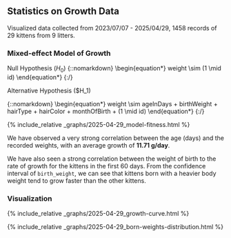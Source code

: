 ## Statistics on Growth Data

Visualized data collected from 2023/07/07 - 2025/04/29, 1458 records of 29 kittens from 9 litters.

### Mixed-effect Model of Growth

Null Hypothesis \($H_0$\)
{::nomarkdown}
\begin{equation*}
weight \sim (1 \mid id)
\end{equation*}
{:/}

Alternative Hypothesis \($H_1\)

{::nomarkdown}
\begin{equation*}
weight \sim ageInDays + birthWeight + hairType + hairColor + monthOfBirth + (1 \mid id)
\end{equation*}
{:/}

{% include_relative _graphs/2025-04-29_model-fitness.html %}

We have observed a very strong correlation between the age (days) and the recorded weights, with an average growth of **11.71 g/day**.

We have also seen a strong correlation between the weight of birth to the rate of growth for the kittens in the first 60 days. From the confidence interval of `birth_weight`, we can see that kittens born with a heavier body weight tend to grow faster than the other kittens.

### Visualization

{% include_relative _graphs/2025-04-29_growth-curve.html %}

{% include_relative _graphs/2025-04-29_born-weights-distribution.html %}

